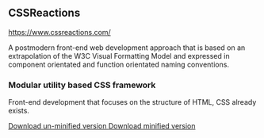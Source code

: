 ## CSSReactions

https://www.cssreactions.com/

A postmodern front-end web development approach that is based on an extrapolation
of the W3C Visual Formatting Model and expressed in component orientated and function
orientated naming conventions.

### Modular utility based CSS framework

Front-end development that focuses on the structure of HTML, CSS already exists.

<a href="https://www.cssreactions.com/assets/download/cssr.zip"> Download un-minified version </a>
<a href="https://www.cssreactions.com/assets/download/cssr.min.zip"> Download minified version </a>

